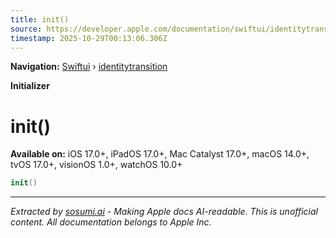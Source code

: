 ```yaml
---
title: init()
source: https://developer.apple.com/documentation/swiftui/identitytransition/init()
timestamp: 2025-10-29T00:13:06.306Z
---
```


**Navigation:** [Swiftui](/documentation/swiftui) › [identitytransition](/documentation/swiftui/identitytransition)

**Initializer**

# init()

**Available on:** iOS 17.0+, iPadOS 17.0+, Mac Catalyst 17.0+, macOS 14.0+, tvOS 17.0+, visionOS 1.0+, watchOS 10.0+

```swift
init()
```

---

*Extracted by [sosumi.ai](https://sosumi.ai) - Making Apple docs AI-readable.*
*This is unofficial content. All documentation belongs to Apple Inc.*
